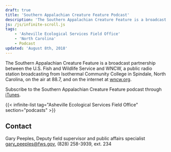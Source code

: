 ```yaml
---
draft: true
title: 'Southern Appalachian Creature Feature Podcast'
description: 'The Southern Appalachian Creature Feature is a broadcast partnership between the U.S. Fish and Wildlife Service and WNCW, a public radio station broadcasting from Isothermal Community College in Spindale, North Carolina, on the air at 88.7, and on the internet at wncw.org.'
js: /js/infinite-scroll.js
tags:
    - 'Asheville Ecological Services Field Office'
    - 'North Carolina'
    - Podcast
updated: 'August 8th, 2018'
---
```


The Southern Appalachian Creature Feature is a broadcast partnership between the U.S. Fish and Wildlife Service and WNCW, a public radio station broadcasting from Isothermal Community College in Spindale, North Carolina, on the air at 88.7, and on the internet at [wncw.org](http://www.wncw.org/).

Subscribe to the Southern Appalachian Creature Feature podcast through [iTunes](https://itunes.apple.com/podcast/southern-appalachian-creature-feature/id292348919).

{{< infinite-list tag="Asheville Ecological Services Field Office" section="podcasts" >}}

## Contact

Gary Peeples, Deputy field supervisor and public affairs specialist  
[gary_peeples@fws.gov](mailto:gary_peeples@fws.gov), (828) 258-3939, ext. 234